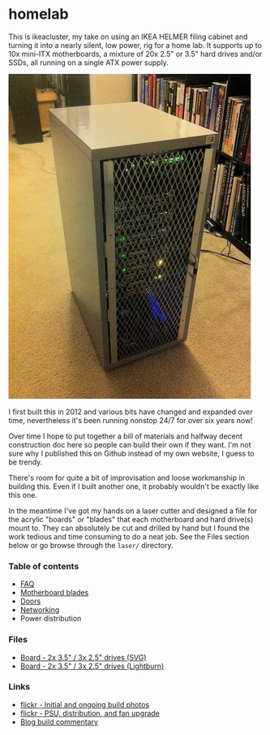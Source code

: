 # homelab

This is ikeacluster, my take on using an IKEA HELMER filing cabinet and
turning it into a nearly silent, low power, rig for a home lab.  It supports
up to 10x mini-ITX motherboards, a mixture of 20x 2.5" or 3.5" hard drives
and/or SSDs, all running on a single ATX power supply.

![ikeacluster](./img/7862072998_a28363d610_z.jpg)

I first built this in 2012 and various bits have changed and expanded over
time, nevertheless it's been running nonstop 24/7 for over six years now!

Over time I hope to put together a bill of materials and halfway decent
construction doc here so people can build their own if they want.  I'm not
sure why I published this on Github instead of my own website, I guess to
be trendy.

There's room for quite a bit of improvisation and loose workmanship in
building this. Even if I built another one, it probably wouldn't be exactly
like this one.

In the meantime I've got my hands on a laser cutter and designed a file for
the acrylic "boards" or "blades" that each motherboard and hard drive(s) mount
to.  They can absolutely be cut and drilled by hand but I found the work
tedious and time consuming to do a neat job.
See the Files section below or go browse through the `laser/` directory.


### Table of contents
* [FAQ](FAQ.md)
* [Motherboard blades](blade.md)
* [Doors](door.md)
* [Networking](network.md)
* Power distribution

### Files
* [Board - 2x 3.5" / 3x 2.5" drives (SVG)](laser/ikeacluster-board4-23x22x32.svg)
* [Board - 2x 3.5" / 3x 2.5" drives (Lightburn)](laser/ikeacluster-board4-23x22x32.lbrn)

### Links
* [flickr - Initial and ongoing build photos](https://www.flickr.com/photos/binaryfury/albums/72157629900950858)
* [flickr - PSU, distribution, and fan upgrade](https://www.flickr.com/photos/binaryfury/albums/72157631186725716)
* [Blog build commentary](https://binaryfury.wann.net/ikeacluster/)
